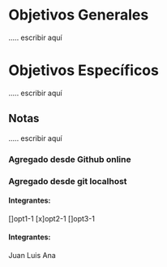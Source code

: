 # Objetivos Generales
..... escribir aquí

# Objetivos Específicos
..... escribir aquí

## Notas
..... escribir aquí

### Agregado desde Github online
### Agregado desde git localhost

#### Integrantes:

[]opt1-1
[x]opt2-1
[]opt3-1

#### Integrantes:
Juan
Luis
Ana


